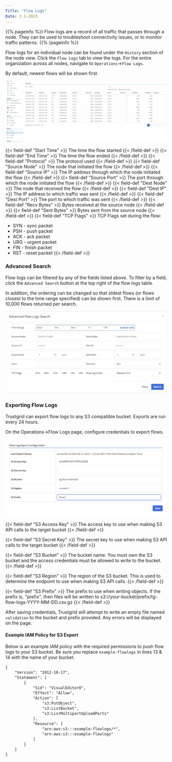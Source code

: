 ```yaml
---
Title: "Flow Logs"
Date: 2-1-2023
---
```


{{% pageinfo %}}
Flow logs are a record of all traffic that passes through a node. They can be used to troubleshoot connectivity issues, or to monitor traffic patterns.
{{% /pageinfo %}}

Flow logs for an individual node can be found under the `History` section of the node view. Click the `Flow Logs` tab to view the logs. For the entire organization across all nodes, navigate to `Operations`->`Flow Logs`.

By default, newest flows will be shown first.

![img](flow-logs-table.png)

{{< field-def "Start Time" >}}
The time the flow started
{{< /field-def >}}
{{< field-def "End Time" >}}
The time the flow ended
{{< /field-def >}}
{{< field-def "Protocol" >}}
The protocol used
{{< /field-def >}}
{{< field-def "Source Node" >}}
The node that initiated the flow
{{< /field-def >}}
{{< field-def "Source IP" >}}
The IP address through which the node initiated the flow
{{< /field-def >}}
{{< field-def "Source Port" >}}
The port through which the node initiated the flow
{{< /field-def >}}
{{< field-def "Dest Node" >}}
The node that received the flow
{{< /field-def >}}
{{< field-def "Dest IP" >}}
The IP address to which traffic was sent
{{< /field-def >}}
{{< field-def "Dest Port" >}}
The port to which traffic was sent
{{< /field-def >}}
{{< field-def "Recv Bytes" >}}
Bytes received at the source node
{{< /field-def >}}
{{< field-def "Sent Bytes" >}}
Bytes sent from the source node
{{< /field-def >}}
{{< field-def "TCP Flags" >}}
TCP Flags set during the flow:

- SYN - sync packet
- PSH - push packet
- ACK - ack packet
- URG - urgent packet
- FIN - finish packet
- RST - reset packet
  {{< /field-def >}}

### Advanced Search

Flow logs can be filtered by any of the fields listed above. To filter by a field, click the `Advanced Search` button at the top right of the flow logs table.

In addition, the ordering can be changed so that oldest flows (or flows closest to the time range specified) can be shown first. There is a limit of 10,000 flows returned per search.

![img](advanced-search.png)

### Exporting Flow Logs

Trustgrid can export flow logs to any S3 compatible bucket. Exports are run every 24 hours.

On the Operations->Flow Logs page, configure credentials to export flows.

![img](s3-export.png)

{{< field-def "S3 Access Key" >}}
The access key to use when making S3 API calls to the target bucket
{{< /field-def >}}

{{< field-def "S3 Secret Key" >}}
The secret key to use when making S3 API calls to the target bucket
{{< /field-def >}}

{{< field-def "S3 Bucket" >}}
The bucket name. You must own the S3 bucket and the access credentials must be allowed to write to the bucket.
{{< /field-def >}}

{{< field-def "S3 Region" >}}
The region of the S3 bucket. This is used to determine the endpoint to use when making S3 API calls.
{{< /field-def >}}

{{< field-def "S3 Prefix" >}}
The prefix to use when writing objects. If the prefix is, "prefix", then files will be written to s3://your-bucket/prefix/tg-flow-logs-YYYY-MM-DD.csv.gz
{{< /field-def >}}

After saving credentials, Trustgrid will attempt to write an empty file named `validation` to the bucket and prefix provided. Any errors will be displayed on the page.

#### Example IAM Policy for S3 Export
Below is an example IAM policy with the required permissions to push flow logs to your S3 bucket.  Be sure you replace `example-flowlogs` in lines 13 & 14 with the name of your bucket.
<pre class="line-numbers language-json" data-line="13-14">
<code>{
    "Version": "2012-10-17",
    "Statement": [
        {
            "Sid": "VisualEditor0",
            "Effect": "Allow",
            "Action": [
                "s3:PutObject",
                "s3:ListBucket",
                "s3:ListMultipartUploadParts"
            ],
            "Resource": [
                "arn:aws:s3:::example-flowlogs/*",
                "arn:aws:s3:::example-flowlogs"
            ]
        }
    ]
}
</code></pre>


